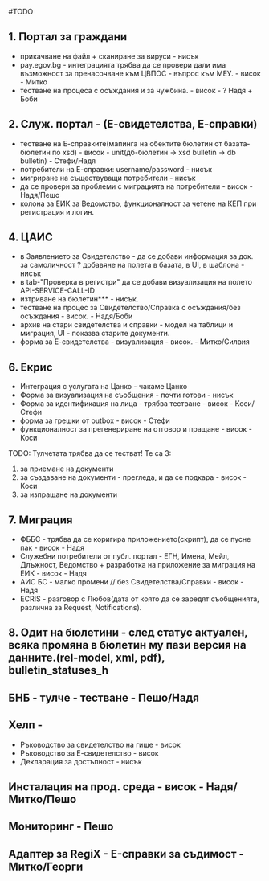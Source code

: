 #TODO
## 1. Портал за граждани
 - прикачване на файл + сканиране за вируси - нисък
 - pay.egov.bg - интеграцията трябва да се провери дали има възможност за пренасочване към ЦВПОС - въпрос към МЕУ. - висок  - Митко
 - тестване на процеса с осъждания и за чужбина. - висок - ? Надя + Боби
 
## 2. Служ. портал - (Е-свидетелства, Е-справки)
 - тестване на Е-справките(мапинга на обектите бюлетин от базата-бюлетин по xsd) - висок - unit(дб-бюлетин -> xsd bulletin -> db bulletin) - Стефи/Надя
 - потребители на Е-справки: username/password - нисък  
 - мигриране на съществуващи потребители - нисък
 - да се провери за проблеми с миграцията на потребители - висок - Надя/Пешо
 - колона за ЕИК за Ведомство, функционалност за четене на КЕП при регистрация и логин.
 
## 4. ЦАИС
 - в Заявлението за Свидетелство - да се добави информация за док. за самоличност ? добавяне на полета в базата, в UI, в шаблона - нисък
 - в tab-"Проверка в регистри" да се добави визуализация на полето API-SERVICE-CALL-ID 
 - изтриване на бюлетин*** - нисък.
 - тестване на процес за Свидетелство/Справка с осъждания/без осъждания - висок. - Надя/Боби
 - архив на стари свидетелства и справки - модел на таблици и миграция, UI - показва старите документи.
 - форма за Е-свидетелства - визуализация - висок. - Митко/Силвия

## 6. Екрис
 - Интеграция с услугата на Цанко - чакаме Цанко 
 - Форма за визуализация на съобщения - почти готови - нисък
 - Форма за идентификация на лица - трябва тестване - висок - Коси/Стефи
 - форма за грешки от outbox - висок - Стефи
 - функционалност за прегенериране на отговор и пращане - висок - Коси
 
 TODO: Тулчетата трябва да се тестват! Те са 3:
 1. за приемане на документи
 2. за създаване на документи - прегледа, и да се подкара - висок - Коси
 3. за изпращане на документи 
 
## 7. Миграция
 - ФББС - трябва да се коригира приложението(скрипт), да се пусне пак - висок - Надя
 - Служебни потребители от публ. портал - ЕГН, Имена, Мейл, Длъжност, Ведомство + разработка на приложение за миграция на ЕИК - висок - Надя
 - АИС БС - малко промени // без Свидетелства/Справки - висок - Надя
 - ECRIS - разговор с Любов(дата от която да се заредят съобщенията, различна за Request, Notifications).
 
## 8. Одит на бюлетини - след статус актуален, всяка промяна в бюлетин му пази версия на данните.(rel-model, xml, pdf), bulletin_statuses_h
  
## БНБ - тулче - тестване - Пешо/Надя
 
## Хелп - 
 - Ръководство за свидетелство на гише - висок
 - Ръководство за Е-свидетелство - висок
 - Декларация за достъпност - нисък
 
## Инсталация на прод. среда - висок - Надя/Митко/Пешо
 
## Мониторинг - Пешо
 
## Адаптер за RegiX - E-справки за съдимост - Митко/Георги